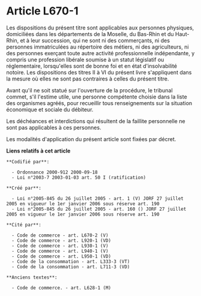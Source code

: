 # Article L670-1

Les dispositions du présent titre sont applicables aux personnes physiques, domiciliées dans les départements de la Moselle,
du Bas-Rhin et du Haut-Rhin, et à leur succession, qui ne sont ni des commerçants, ni des personnes immatriculées au
répertoire des métiers, ni des agriculteurs, ni des personnes exerçant toute autre activité professionnelle indépendante, y
compris une profession libérale soumise à un statut législatif ou réglementaire, lorsqu'elles sont de bonne foi et en état
d'insolvabilité notoire. Les dispositions des titres II à VI du présent livre s'appliquent dans la mesure où elles ne sont
pas contraires à celles du présent titre.

Avant qu'il ne soit statué sur l'ouverture de la procédure, le tribunal commet, s'il l'estime utile, une personne compétente
choisie dans la liste des organismes agréés, pour recueillir tous renseignements sur la situation économique et sociale du
débiteur.

Les déchéances et interdictions qui résultent de la faillite personnelle ne sont pas applicables à ces personnes.

Les modalités d'application du présent article sont fixées par décret.

**Liens relatifs à cet article**

	**Codifié par**:

	  - Ordonnance 2000-912 2000-09-18
	  - Loi n°2003-7 2003-01-03 art. 50 I (ratification)

	**Créé par**:

	  - Loi n°2005-845 du 26 juillet 2005 - art. 1 (V) JORF 27 juillet 2005 en vigueur le 1er janvier 2006 sous réserve art. 190
	  - Loi n°2005-845 du 26 juillet 2005 - art. 160 () JORF 27 juillet 2005 en vigueur le 1er janvier 2006 sous réserve art. 190

	**Cité par**:

	  - Code de commerce - art. L670-2 (V)
	  - Code de commerce - art. L920-1 (VD)
	  - Code de commerce - art. L930-1 (V)
	  - Code de commerce - art. L940-1 (V)
	  - Code de commerce - art. L950-1 (VD)
	  - Code de la consommation - art. L333-3 (VT)
	  - Code de la consommation - art. L711-3 (VD)

	**Anciens textes**:

	  - Code de commerce. - art. L628-1 (M)

